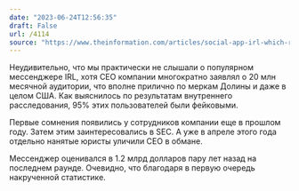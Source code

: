 ```yaml
---
date: "2023-06-24T12:56:35"
draft: False
url: /4114
source: "https://www.theinformation.com/articles/social-app-irl-which-raised-200-million-shuts-down-after-ceo-misconduct-probe"
---
```


Неудивительно, что мы практически не слышали о популярном мессенджере IRL, хотя CEO компании многократно заявлял о 20 млн месячной аудитории, что вполне прилично по меркам Долины и даже в целом США. Как выяснилось по результатам внутреннего расследования, 95% этих пользователей были фейковыми. 

Первые сомнения появились у сотрудников компании еще в прошлом году. Затем этим заинтересовались в SEC. А уже в апреле этого года отдельно нанятые юристы уличили CEO в обмане.

Мессенджер оценивался в 1.2 млрд долларов пару лет назад на последнем раунде. Очевидно, что благодаря в первую очередь накрученной статистике.
